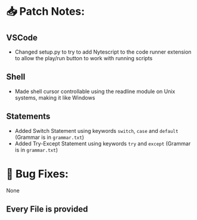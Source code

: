 # 📥 Patch Notes:
## VSCode
- Changed setup.py to try to add Nytescript to the code runner extension to allow the play/run button to work with running scripts
## Shell
- Made shell cursor controllable using the readline module on Unix systems, making it like Windows
## Statements
- Added Switch Statement using keywords ```switch```, ```case``` and ```default``` (Grammar is in  ```grammar.txt```)
- Added Try-Except Statement using keywords ```try``` and ```except``` (Grammar is in ```grammar.txt```)

# 🐞 Bug Fixes:
None

## Every File is provided
